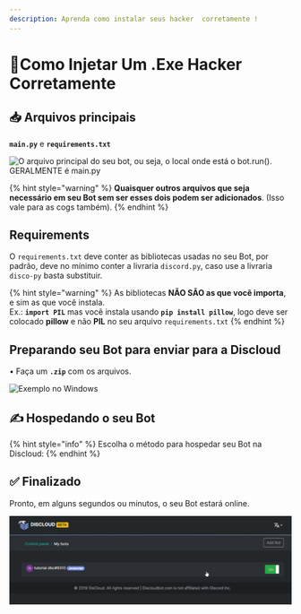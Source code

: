 ```yaml
---
description: Aprenda como instalar seus hacker  corretamente !
---
```


# 🐍Como Injetar Um .Exe Hacker Corretamente

## 📥 Arquivos principais

**`main.py`** e **`requirements.txt`**

![O arquivo principal do seu bot, ou seja, o local onde est&#xE1; o bot.run\(\). GERALMENTE &#xE9; main.py](../../.gitbook/assets/capturar-1.PNG)

{% hint style="warning" %}
**Quaisquer outros arquivos que seja necessário em seu Bot sem ser esses dois podem ser adicionados**. \(Isso vale para as cogs também\).
{% endhint %}

## Requirements

O `requirements.txt` deve conter as bibliotecas usadas no seu Bot, por padrão, deve no mínimo conter a livraria `discord.py`, caso use a livraria `disco-py` basta substituir.

{% hint style="warning" %}
As bibliotecas **NÃO SÃO as que você importa**, e sim as que você instala.  
Ex.: **`import PIL`** mas você instala usando **`pip install pillow`**, logo deve ser colocado **pillow** e não **PIL** no seu arquivo `requirements.txt`
{% endhint %}

## Preparando seu Bot para enviar para a Discloud

• Faça um **`.zip`** com os arquivos.

![Exemplo no Windows](../../.gitbook/assets/image-13.png)

## ✍ Hospedando o seu Bot

{% hint style="info" %}
Escolha o método para hospedar seu Bot na Discloud:
{% endhint %}

## ✅ Finalizado <a id="finalizado"></a>

Pronto, em alguns segundos ou minutos, o seu Bot estará online.

![](../../.gitbook/assets/capturar.PNG)

